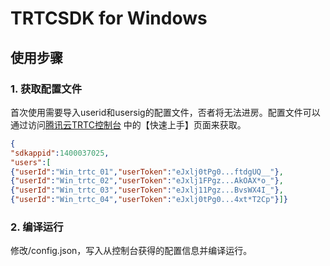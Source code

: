 # TRTCSDK for Windows
## 使用步骤

### 1. 获取配置文件
首次使用需要导入userid和usersig的配置文件，否者将无法进房。配置文件可以通过访问[腾讯云TRTC控制台](https://console.cloud.tencent.com/rav) 中的【快速上手】页面来获取。
```json
{
"sdkappid":1400037025,
"users":[
{"userId":"Win_trtc_01","userToken":"eJxlj0tPg0...ftdgUQ__"},
{"userId":"Win_trtc_02","userToken":"eJxlj1FPgz...AkOAX*o_"},
{"userId":"Win_trtc_03","userToken":"eJxlj11Pgz...BvsWX4I_"},
{"userId":"Win_trtc_04","userToken":"eJxlj0tPg0...4xt*T2Cp"}]}
```

### 2. 编译运行

修改/config.json，写入从控制台获得的配置信息并编译运行。
